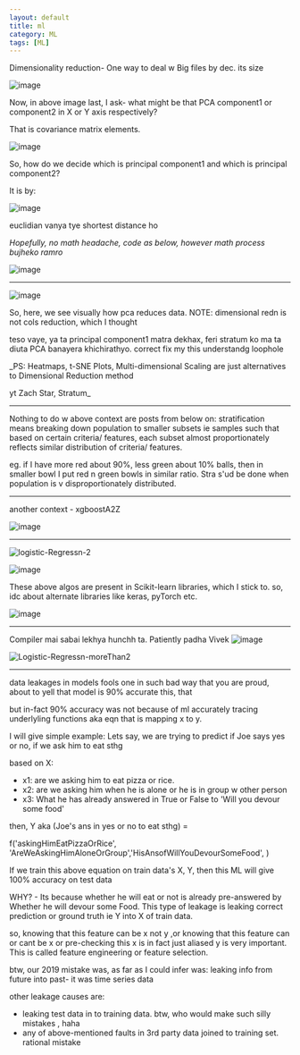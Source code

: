 ```yaml
---
layout: default
title: ml
category: ML
tags: [ML]
---
```


Dimensionality reduction- One way to deal w Big files by dec. its size

![image](https://github.com/sbibek086/write-the-docs/assets/11883023/6d1f50dd-88a2-459b-8c72-5f0b83485ba1)

Now, in above image last, I ask- what might be that PCA component1 or component2 in X or Y axis respectively?

That is covariance matrix elements.

![image](https://github.com/user-attachments/assets/4838595f-2142-4cc9-b270-63065e8d18b8)

So, how do we decide which is principal component1 and which is principal component2?

It is by:

![image](https://github.com/user-attachments/assets/555d0ef3-f1a3-485f-bed6-357628404b12)

euclidian vanya tye shortest distance ho 

_Hopefully, no math headache, code as below, however math process bujheko ramro_

![image](https://github.com/sbibek086/write-the-docs/assets/11883023/b5a6f20f-60fb-4555-a354-9eec8ecfa8a4)

---

![image](https://github.com/sbibek086/write-the-docs/assets/11883023/3c58abd1-09c5-4b3a-a809-b000f2359623)

So, here, we see visually how pca reduces data. NOTE: dimensional redn is not cols reduction, which I thought

teso vaye, ya ta principal component1 matra dekhax, feri stratum ko ma ta diuta PCA banayera khichirathyo. correct fix my this understandg loophole

_PS: Heatmaps, t-SNE Plots, Multi-dimensional Scaling are just alternatives to Dimensional Reduction method

yt Zach Star, Stratum_

---
Nothing to do w above context are posts from below on:
stratification means breaking down population to smaller subsets ie samples such that based on certain criteria/ features, each subset almost proportionately reflects similar distribution of criteria/ features.

eg. if I have more red about 90%, less green about 10% balls, then in smaller bowl I put red n green bowls in similar ratio. Stra s'ud be done when population is v disproportionately distributed.

---
another context - xgboostA2Z

![image](https://github.com/sbibek086/write-the-docs/assets/11883023/2c546095-b073-4a2e-a088-ce88397c187e)

---
![logistic-Regressn-2](https://github.com/user-attachments/assets/41420ee9-b15c-4f9d-8a36-192b2958ca70)

![image](https://github.com/sbibek086/write-the-docs/assets/11883023/ca8a7fd7-c315-4849-9f57-9745be10d70a)

These above algos are present in Scikit-learn libraries, which I stick to. so, idc about alternate libraries like keras, pyTorch etc.

![image](https://github.com/sbibek086/write-the-docs/assets/11883023/b214a15b-29a2-4acf-af0d-962413271751)

---
Compiler mai sabai lekhya hunchh ta. Patiently padha Vivek
![image](https://github.com/sbibek086/write-the-docs/assets/11883023/4f573144-e2a7-4067-957e-cc930257076d)


![Logistic-Regressn-moreThan2](https://github.com/user-attachments/assets/cddd97e4-aa4e-4f77-9944-9daa3ca9639b)

---
data leakages in models fools one in such bad way that you are proud, about to yell that model is 90% accurate this, that

but in-fact 90% accuracy was not because of ml accurately tracing underlyling functions aka eqn that is mapping x to y.

I will give simple example: Lets say, we are trying to predict if Joe says yes or no, if we ask him to eat sthg

based on X:
-  x1: are we asking him to eat pizza or rice.
-  x2: are we asking him when he is alone or he is in group w other person
-  x3: What he has already answered in True or False to 'Will you devour some food'

then, Y aka (Joe's ans in yes or no to eat sthg) = 

f('askingHimEatPizzaOrRice', 'AreWeAskingHimAloneOrGroup','HisAnsofWillYouDevourSomeFood', )

If we train this above equation on train data's X, Y, then this ML will give 100% accuracy on test data

WHY? - Its because whether he will eat or not is already pre-answered by Whether he will devour some Food.
This type of leakage is leaking correct prediction or ground truth ie Y into X of train data. 

so, knowing that this feature can be x not y ,or knowing that this feature can or cant be x or pre-checking this x is in fact just aliased y is very important. This is called feature engineering or feature selection.

btw, our 2019 mistake was, as far as I could infer was: leaking info from future into past- it was time series data

other leakage causes are:  
  
-  leaking test data in to training data. btw, who would make such silly mistakes , haha
-  any of above-mentioned faults in 3rd party data joined to training set. rational mistake





